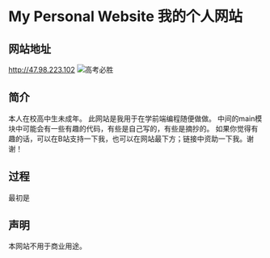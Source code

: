 My Personal Website 我的个人网站
========

## 网站地址
http://47.98.223.102
![高考必胜](http://47.98.223.102)

## 简介
本人在校高中生未成年。
此网站是我用于在学前端编程随便做做。
中间的main模块中可能会有一些有趣的代码，有些是自己写的，有些是摘抄的。
如果你觉得有趣的话，可以在B站支持一下我，也可以在网站最下方；链接中资助一下我。谢谢！

## 过程
最初是

## 声明
本网站不用于商业用途。
